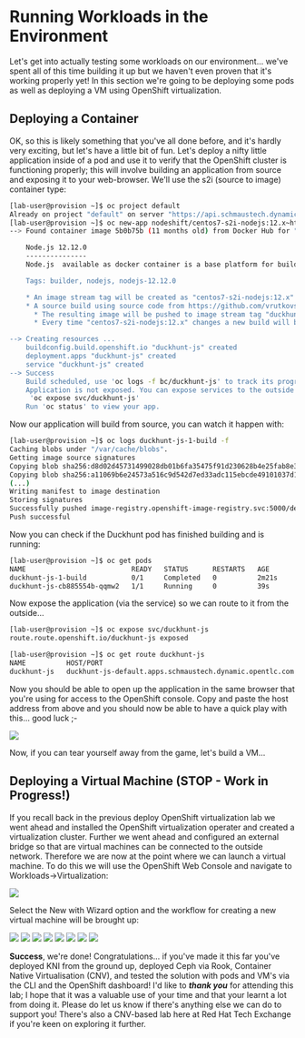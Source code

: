 # **Running Workloads in the Environment**

Let's get into actually testing some workloads on our environment... we've spent all of this time building it up but we haven't even proven that it's working properly yet! In this section we're going to be deploying some pods as well as deploying a VM using OpenShift virtualization.

## Deploying a Container

OK, so this is likely something that you've all done before, and it's hardly very exciting, but let's have a little bit of fun. Let's deploy a nifty little application inside of a pod and use it to verify that the OpenShift cluster is functioning properly; this will involve building an application from source and exposing it to your web-browser. We'll use the s2i (source to image) container type:

~~~bash
[lab-user@provision ~]$ oc project default
Already on project "default" on server "https://api.schmaustech.dynamic.opentlc.com:6443".
[lab-user@provision ~]$ oc new-app nodeshift/centos7-s2i-nodejs:12.x~https://github.com/vrutkovs/DuckHunt-JS
--> Found container image 5b0b75b (11 months old) from Docker Hub for "nodeshift/centos7-s2i-nodejs:12.x"

    Node.js 12.12.0 
    --------------- 
    Node.js  available as docker container is a base platform for building and running various Node.js  applications and frameworks. Node.js is a platform built on Chrome's JavaScript runtime for easily building fast, scalable network applications. Node.js uses an event-driven, non-blocking I/O model that makes it lightweight and efficient, perfect for data-intensive real-time applications that run across distributed devices.

    Tags: builder, nodejs, nodejs-12.12.0

    * An image stream tag will be created as "centos7-s2i-nodejs:12.x" that will track the source image
    * A source build using source code from https://github.com/vrutkovs/DuckHunt-JS will be created
      * The resulting image will be pushed to image stream tag "duckhunt-js:latest"
      * Every time "centos7-s2i-nodejs:12.x" changes a new build will be triggered

--> Creating resources ...
    buildconfig.build.openshift.io "duckhunt-js" created
    deployment.apps "duckhunt-js" created
    service "duckhunt-js" created
--> Success
    Build scheduled, use 'oc logs -f bc/duckhunt-js' to track its progress.
    Application is not exposed. You can expose services to the outside world by executing one or more of the commands below:
     'oc expose svc/duckhunt-js' 
    Run 'oc status' to view your app.
~~~

Now our application will build from source, you can watch it happen with:

~~~bash
[lab-user@provision ~]$ oc logs duckhunt-js-1-build -f
Caching blobs under "/var/cache/blobs".
Getting image source signatures
Copying blob sha256:d8d02d45731499028db01b6fa35475f91d230628b4e25fab8e3c015594dc3261
Copying blob sha256:a11069b6e24573a516c9d542d7ed33adc115ebcde49101037d153958d3bc2e01
(...)
Writing manifest to image destination
Storing signatures
Successfully pushed image-registry.openshift-image-registry.svc:5000/default/duckhunt-js@sha256:a2eff4eca82019b2752bfbe7ab0f7dcb6875cc9a6ec16b09f351dd933612300b
Push successful
~~~

Now you can check if the Duckhunt pod has finished building and is running:

~~~bash
[lab-user@provision ~]$ oc get pods
NAME                          READY   STATUS      RESTARTS   AGE
duckhunt-js-1-build           0/1     Completed   0          2m21s
duckhunt-js-cb885554b-qqmw2   1/1     Running     0          39s
~~~

Now expose the application (via the service) so we can route to it from the outside...

~~~bash
[lab-user@provision ~]$ oc expose svc/duckhunt-js
route.route.openshift.io/duckhunt-js exposed

[lab-user@provision ~]$ oc get route duckhunt-js
NAME          HOST/PORT                                                       PATH   SERVICES      PORT       TERMINATION   WILDCARD
duckhunt-js   duckhunt-js-default.apps.schmaustech.dynamic.opentlc.com          duckhunt-js   8080-tcp                 None
~~~

Now you should be able to open up the application in the same browser that you're using for access to the OpenShift console. Copy and paste the host address from above and you should now be able to have a quick play with this... good luck ;-

<img src="img/duckhunt.png"/>

Now, if you can tear yourself away from the game, let's build a VM...

## Deploying a Virtual Machine (STOP - Work in Progress!)

If you recall back in the previous deploy OpenShift virtualization lab we went ahead and installed the OpenShift virtualization operater and created a virtualization cluster.  Further we went ahead and configured an external bridge so that are virtual machines can be connected to the outside network.  Therefore we are now at the point where we can launch a virtual machine.  To do this we will use the OpenShift Web Console and navigate to Workloads->Virtualization:

<img src="img/cnvwizard.png"/>

Select the New with Wizard option and the workflow for creating a new virtual machine will be brought up:

<img src="img/cnvgeneral.png"/>


<img src="img/cnvnetwork1.png"/>


<img src="img/cnvnetwork2.png"/>


<img src="img/cnvdisk1.png"/>


<img src="img/cnvdisk2.png"/>


<img src="img/cnvkey.png"/>


<img src="img/cnvreview.png"/>


<img src="img/cnvsuccess.png"/>



**Success**, we're done! Congratulations... if you've made it this far you've deployed KNI from the ground up, deployed Ceph via Rook, Container Native Virtualisation (CNV), and tested the solution with pods and VM's via the CLI and the OpenShift dashboard! I'd like to ***thank you*** for attending this lab; I hope that it was a valuable use of your time and that your learnt a lot from doing it. Please do let us know if there's anything else we can do to support you! There's also a CNV-based lab here at Red Hat Tech Exchange if you're keen on exploring it further.
